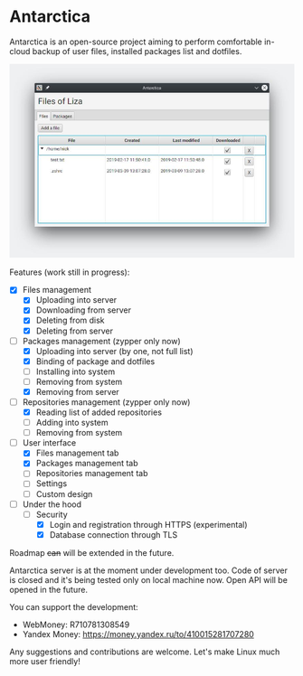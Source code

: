 # Antarctica
Antarctica is an open-source project aiming to perform comfortable in-cloud backup
of user files, installed packages list and dotfiles.

![Files list](/screenshoots/files_table.jpg)

Features (work still in progress):
- [x] Files management
    - [x] Uploading into server
    - [x] Downloading from server
    - [x] Deleting from disk
    - [x] Deleting from server
- [ ] Packages management (zypper only now)
    - [x] Uploading into server (by one, not full list)
    - [x] Binding of package and dotfiles
    - [ ] Installing into system
    - [ ] Removing from system
    - [x] Removing from server
- [ ] Repositories management (zypper only now)
    - [x] Reading list of added repositories
    - [ ] Adding into system
    - [ ] Removing from system
- [ ] User interface
    - [x] Files management tab
    - [x] Packages management tab
    - [ ] Repositories management tab
    - [ ] Settings
    - [ ] Custom design
 - [ ] Under the hood
    - [ ] Security
        - [x] Login and registration through HTTPS (experimental)
        - [x] Database connection through TLS

Roadmap ~~can~~ will be extended in the future.
    
Antarctica server is at the moment under development too. Code of server is closed and it's being tested only on local machine now. Open API will be opened in the future.

You can support the development:
- WebMoney: R710781308549
- Yandex Money: https://money.yandex.ru/to/410015281707280

Any suggestions and contributions are welcome. Let's make Linux much more user friendly!
